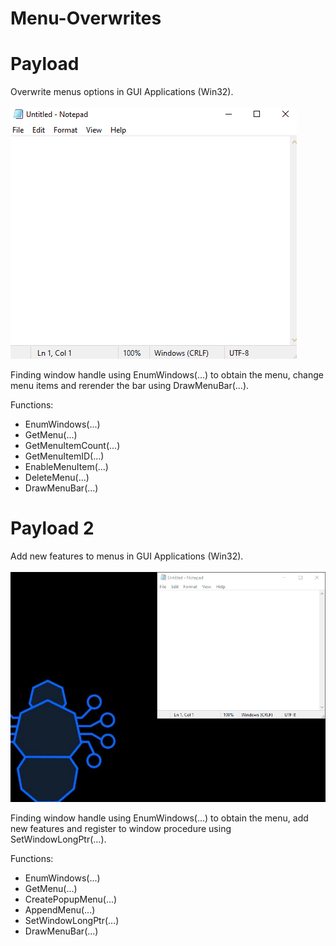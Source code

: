# Menu-Overwrites

# Payload
Overwrite menus options in GUI Applications (Win32). <br> <br>
![alt text](https://raw.githubusercontent.com/proxytype/Menu-Overwrites/main/menu-overwrite.gif)

Finding window handle using EnumWindows(...) to obtain the menu,
change menu items and rerender the bar using DrawMenuBar(...).

Functions:
- EnumWindows(...)
- GetMenu(...)
- GetMenuItemCount(...)
- GetMenuItemID(...)
- EnableMenuItem(...)
- DeleteMenu(...)
- DrawMenuBar(...)

# Payload 2
Add new features to menus in GUI Applications (Win32). <br> <br>
![alt text](https://raw.githubusercontent.com/proxytype/Menu-Overwrites/main/menu-overwrite2.gif)

Finding window handle using EnumWindows(...) to obtain the menu,
add new features and register to window procedure using SetWindowLongPtr(...).

Functions:
- EnumWindows(...)
- GetMenu(...)
- CreatePopupMenu(...)
- AppendMenu(...)
- SetWindowLongPtr(...)
- DrawMenuBar(...)

